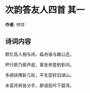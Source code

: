 # 次韵答友人四首  其一

**作者**: 仲并

## 诗词内容

颇忆高人相与闲，扁舟谁与趣公还。

杯行款乃歌声底，客坐参差帆影间。

多病扶携新几杖，平生契好旧湖山。

未容月转各分手，醉语狂吟下碧湾。

